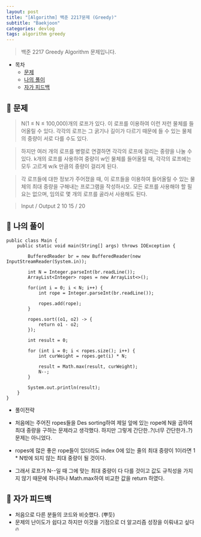 ```yaml
---
layout: post
title: "[Algorithm] 백준 2217문제 (Greedy)"
subtitle: "Baekjoon"
categories: devlog
tags: algorithm greedy
---
```


> 백준 2217 Greedy Algorithm 문제입니다.

<!---more--->

- 목차
  - [문제](#-문제)
  - [나의 풀이](#-나의-풀이)
  - [자가 피드백](#-자가-피드백)

## 📌 문제

> N(1 ≤ N ≤ 100,000)개의 로프가 있다. 이 로프를 이용하여 이런 저런 물체를 들어올릴 수 있다. 각각의 로프는 그 굵기나 길이가 다르기 때문에 들 수 있는 물체의 중량이 서로 다를 수도 있다.

> 하지만 여러 개의 로프를 병렬로 연결하면 각각의 로프에 걸리는 중량을 나눌 수 있다. k개의 로프를 사용하여 중량이 w인 물체를 들어올릴 때, 각각의 로프에는 모두 고르게 w/k 만큼의 중량이 걸리게 된다.

> 각 로프들에 대한 정보가 주어졌을 때, 이 로프들을 이용하여 들어올릴 수 있는 물체의 최대 중량을 구해내는 프로그램을 작성하시오. 모든 로프를 사용해야 할 필요는 없으며, 임의로 몇 개의 로프를 골라서 사용해도 된다.

> Input / Output
> 2
> 10
> 15 / 20

## 📌 나의 풀이

```
public class Main {
    public static void main(String[] args) throws IOException {

        BufferedReader br = new BufferedReader(new InputStreamReader(System.in));

        int N = Integer.parseInt(br.readLine());
        ArrayList<Integer> ropes = new ArrayList<>();

        for(int i = 0; i < N; i++) {
            int rope = Integer.parseInt(br.readLine());

            ropes.add(rope);
        }

        ropes.sort((o1, o2) -> {
            return o1 - o2;
        });

        int result = 0;

        for (int i = 0; i < ropes.size(); i++) {
            int curWeight = ropes.get(i) * N;

            result = Math.max(result, curWeight);
            N--;
        }

        System.out.println(result);
    }
}
```

- 풀이전략
- 처음에는 주어진 ropes들을 Des sorting하여 제일 앞에 있는 rope에 N을 곱하여 최대 중량을 구하는 문제라고 생각했다. 하지만 그렇게 간단한..?(너무 간단한가..?) 문제는 아니었다.

- ropes에 많은 좋은 rope들이 있더라도 index 0에 있는 줄의 최대 중량이 1이라면 1 \* N밖에 되지 않는 최대 중량이 될 것이다.
- 그래서 로프가 N--일 때 그에 맞는 최대 중량이 다 다를 것이고 값도 규칙성을 가지지 않기 때문에 하나하나 Math.max하여 비교한 값을 return 하였다.

## 📌 자가 피드백

- 처음으로 다른 분들의 코드와 비슷했다. (뿌듯)
- 문제의 난이도가 쉽다고 하지만 이것을 기점으로 더 알고리즘 성장을 이뤄내고 싶다🔥

